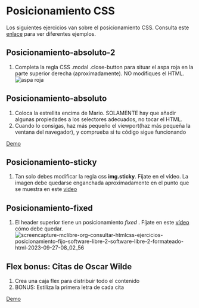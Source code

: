 # Posicionamiento CSS

Los siguientes ejercicios van sobre el posicionamiento CSS. Consulta este [enlace](https://www.w3schools.com/css/css_positioning.asp) para ver diferentes ejemplos.

## Posicionamiento-absoluto-2

1. Completa la regla CSS .modal .close-button para situar el aspa roja en la parte superior derecha (aproximadamente). NO modifiques el HTML.
![aspa roja](https://oscarm.tinytake.com/media/1728516?filename=1739353775308_TinyTake12-02-2025-10-49-29_638749505717829457.png&sub_type=thumbnail_preview&type=attachment&width=479&height=326)

## Posicionamiento-absoluto

1. Coloca la estrellita encima de Mario. SOLAMENTE hay que añadir algunas propiedades a los selectores adecuados, no tocar el HTML.
2. Cuando lo consigas, haz más pequeño el viewport(haz más pequeña la ventana del navegador), y comprueba si tu código sigue funcionando

[Demo](https://oscarm.tinytake.com/df/15fddef/thumbnail?type=attachments&version_no=0&file_version_no=0&thumbnail_size=preview)


## Posicionamiento-sticky

1. Tan solo debes modificar la regla css **img.sticky**. Fíjate en el vídeo. La imagen debe quedarse enganchada aproximadamente en el punto que se muestra en este [video](https://oscarm.tinytake.com/msc/ODczNTgyMl8yMjEzODYyMw)


## Posicionamiento-fixed

1. El header superior tiene un posicionamiento _fixed_ . Fíjate en este [vídeo](https://oscarm.tinytake.com/msc/ODczNTkyN18yMjEzODc0NA) cómo debe quedar.
![screencapture-mclibre-org-consultar-htmlcss-ejercicios-posicionamiento-fijo-software-libre-2-software-libre-2-formateado-html-2023-09-27-08_02_56](https://github.com/omiras/posicionamiento-css-PIMEC/assets/3286458/09405c2f-ae6a-4a96-af3e-35b38b0966c4)

## Flex bonus: Citas de Oscar Wilde

1. Crea una caja flex para distribuir todo el contenido 
2. BONUS: Estiliza la primera letra de cada cita

[Demo](https://oscarm.tinytake.com/df/17286de/thumbnail?type=attachments&version_no=0&file_version_no=0&thumbnail_size=preview)